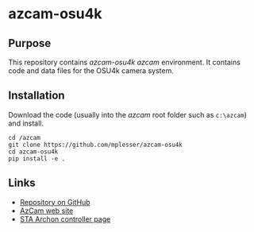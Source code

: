 # azcam-osu4k

## Purpose

This repository contains *azcam-osu4k* *azcam* environment. It contains code and data files for the OSU4k camera system.

## Installation

Download the code (usually into the *azcam* root folder such as `c:\azcam`) and install.

```shell
cd /azcam
git clone https://github.com/mplesser/azcam-osu4k
cd azcam-osu4k
pip install -e .
```

## Links

* [Repository on GitHub](https://github.com/mplesser/azcam-osu4k)
* [AzCam web site](https://mplesser.github.io/azcam/)
* [STA Archon controller page](http://www.sta-inc.net/archon)
